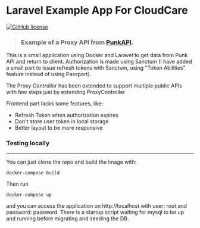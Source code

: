 # Laravel Example App For CloudCare

 [![GitHub license](https://img.shields.io/github/license/gothinkster/laravel-realworld-example-app.svg)](https://raw.githubusercontent.com/gothinkster/laravel-realworld-example-app/master/LICENSE)

> ### Example of a Proxy API from [PunkAPI](https://punkapi.com).

This is a small application using Docker and Laravel to get data from Punk API and return to client.
Authorization is made using Sanctum (I have added a small part to issue refresh tokens with Sanctum, using "Token Abilities" feature instead of using Passport).

The Proxy Controller has been extended to support multiple public APIs with few steps just by extending ProxyController

Frontend part lacks some features, like:
- Refresh Token when authorization expires
- Don't store user token in local storage
- Better layout to be more responsive

### Testing locally

----

You can just clone the repo and build the image with:
```
docker-compose build
```

Then run
```
docker-compose up 
```

and you can access the application on http://localhost with user: root and password: password.
There is a startup script waiting for mysql to be up and running before migrating and seeding the DB.
